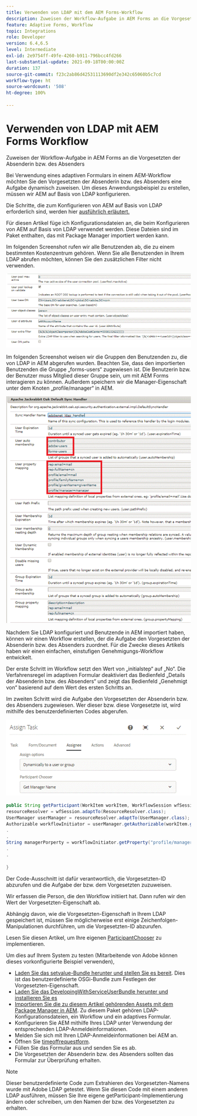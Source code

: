 ```yaml
---
title: Verwenden von LDAP mit dem AEM Forms-Workflow
description: Zuweisen der Workflow-Aufgabe in AEM Forms an die Vorgesetzten der Absenderin bzw. des Absenders
feature: Adaptive Forms, Workflow
topic: Integrations
role: Developer
version: 6.4,6.5
level: Intermediate
exl-id: 2e9754ff-49fe-4260-b911-796bcc4fd266
last-substantial-update: 2021-09-18T00:00:00Z
duration: 137
source-git-commit: f23c2ab86d42531113690df2e342c65060b5c7cd
workflow-type: ht
source-wordcount: '508'
ht-degree: 100%

---
```


# Verwenden von LDAP mit AEM Forms Workflow

Zuweisen der Workflow-Aufgabe in AEM Forms an die Vorgesetzten der Absenderin bzw. des Absenders

Bei Verwendung eines adaptiven Formulars in einem AEM-Workflow möchten Sie den Vorgesetzten der Absenderin bzw. des Absenders eine Aufgabe dynamisch zuweisen. Um dieses Anwendungsbeispiel zu erstellen, müssen wir AEM auf Basis von LDAP konfigurieren.

Die Schritte, die zum Konfigurieren von AEM auf Basis von LDAP erforderlich sind, werden hier [ausführlich erläutert.](https://helpx.adobe.com/de/experience-manager/6-5/sites/administering/using/ldap-config.html)

Für diesen Artikel füge ich Konfigurationsdateien an, die beim Konfigurieren von AEM auf Basis von LDAP verwendet werden. Diese Dateien sind im Paket enthalten, das mit Package Manager importiert werden kann.

Im folgenden Screenshot rufen wir alle Benutzenden ab, die zu einem bestimmten Kostenzentrum gehören. Wenn Sie alle Benutzenden in Ihrem LDAP abrufen möchten, können Sie den zusätzlichen Filter nicht verwenden.

![LDAP-Konfiguration](assets/costcenterldap.gif)

Im folgenden Screenshot weisen wir die Gruppen den Benutzenden zu, die von LDAP in AEM abgerufen wurden. Beachten Sie, dass den importierten Benutzenden die Gruppe „forms-users“ zugewiesen ist. Die Benutzerin bzw. der Benutzer muss Mitglied dieser Gruppe sein, um mit AEM Forms interagieren zu können. Außerdem speichern wir die Manager-Eigenschaft unter dem Knoten „profile/manager“ in AEM.

![Sync-Handler](assets/synchandler.gif)

Nachdem Sie LDAP konfiguriert und Benutzende in AEM importiert haben, können wir einen Workflow erstellen, der die Aufgabe den Vorgesetzten der Absenderin bzw. des Absenders zuordnet. Für die Zwecke dieses Artikels haben wir einen einfachen, einstufigen Genehmigungs-Workflow entwickelt.

Der erste Schritt im Workflow setzt den Wert von „initialstep“ auf „No“. Die Verfahrensregel im adaptiven Formular deaktiviert das Bedienfeld „Details der Absenderin bzw. des Absenders“ und zeigt das Bedienfeld „Genehmigt von“ basierend auf dem Wert des ersten Schritts an.

Im zweiten Schritt wird die Aufgabe den Vorgesetzten der Absenderin bzw. des Absenders zugewiesen. Wer dieser bzw. diese Vorgesetzte ist, wird mithilfe des benutzerdefinierten Codes abgerufen.

![Aufgabe zuweisen](assets/assigntask.gif)

```java
public String getParticipant(WorkItem workItem, WorkflowSession wfSession, MetaDataMap arg2) throws WorkflowException{
resourceResolver = wfSession.adaptTo(ResourceResolver.class);
UserManager userManager = resourceResolver.adaptTo(UserManager.class);
Authorizable workflowInitiator = userManager.getAuthorizable(workItem.getWorkflow().getInitiator());
.
.
String managerPorperty = workflowInitiator.getProperty("profile/manager")[0].getString();
.
.

}
```

Der Code-Ausschnitt ist dafür verantwortlich, die Vorgesetzten-ID abzurufen und die Aufgabe der bzw. dem Vorgesetzten zuzuweisen.

Wir erfassen die Person, die den Workflow initiiert hat. Dann rufen wir den Wert der Vorgesetzten-Eigenschaft ab.

Abhängig davon, wie die Vorgesetzten-Eigenschaft in Ihrem LDAP gespeichert ist, müssen Sie möglicherweise erst einige Zeichenfolgen-Manipulationen durchführen, um die Vorgesetzten-ID abzurufen.

Lesen Sie diesen Artikel, um Ihre eigenen [ParticipantChooser](https://experienceleague.adobe.com/docs/experience-manager-learn/getting-started-wknd-tutorial-develop/overview.html?lang=de&amp;CID=RedirectAEMCommunityKautuk) zu implementieren.

Um dies auf Ihrem System zu testen (Mitarbeitende von Adobe können dieses vorkonfigurierte Beispiel verwenden),

* [Laden Sie das setvalue-Bundle herunter und stellen Sie es bereit](/help/forms/assets/common-osgi-bundles/SetValueApp.core-1.0-SNAPSHOT.jar). Dies ist das benutzerdefinierte OSGi-Bundle zum Festlegen der Vorgesetzten-Eigenschaft.
* [Laden Sie das DevelopingWithServiceUserBundle herunter und installieren Sie es](/help/forms/assets/common-osgi-bundles/DevelopingWithServiceUser.jar)
* [Importieren Sie die zu diesem Artikel gehörenden Assets mit dem Package Manager in AEM](assets/aem-forms-ldap.zip). Zu diesem Paket gehören LDAP-Konfigurationsdateien, ein Workflow und ein adaptives Formular.
* Konfigurieren Sie AEM mithilfe Ihres LDAP unter Verwendung der entsprechenden LDAP-Anmeldeinformationen.
* Melden Sie sich mit Ihren LDAP-Anmeldeinformationen bei AEM an.
* Öffnen Sie [timeoffrequestform](http://localhost:4502/content/dam/formsanddocuments/helpx/timeoffrequestform/jcr:content?wcmmode=disabled).
* Füllen Sie das Formular aus und senden Sie es ab.
* Die Vorgesetzten der Absenderin bzw. des Absenders sollten das Formular zur Überprüfung erhalten.

>[!NOTE]
>
>Dieser benutzerdefinierte Code zum Extrahieren des Vorgesetzten-Namens wurde mit Adobe LDAP getestet. Wenn Sie diesen Code mit einem anderen LDAP ausführen, müssen Sie Ihre eigene getParticipant-Implementierung ändern oder schreiben, um den Namen der bzw. des Vorgesetzten zu erhalten.
